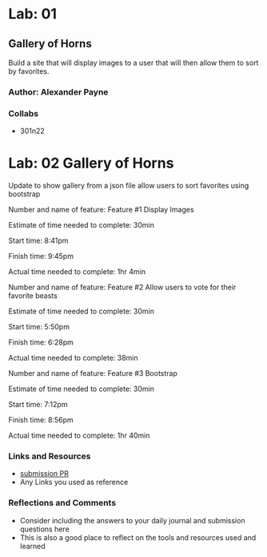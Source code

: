 # Lab: 01 

## Gallery of Horns
Build a site that will display images to a user that will then allow them to sort by favorites.

### Author: Alexander Payne

### Collabs
- 301n22

# Lab: 02 Gallery of Horns
Update to show gallery from a json file allow users to sort favorites using bootstrap

Number and name of feature: Feature #1 Display Images

Estimate of time needed to complete: 30min

Start time: 8:41pm

Finish time: 9:45pm

Actual time needed to complete: 1hr 4min

Number and name of feature: Feature #2 Allow users to vote for their favorite beasts

Estimate of time needed to complete: 30min

Start time: 5:50pm

Finish time: 6:28pm

Actual time needed to complete: 38min

Number and name of feature: Feature #3 Bootstrap

Estimate of time needed to complete: 30min

Start time: 7:12pm

Finish time: 8:56pm

Actual time needed to complete: 1hr 40min

### Links and Resources
* [submission PR](http://xyz.com)
* Any Links you used as reference

### Reflections and Comments
* Consider including the answers to your daily journal and submission questions here
* This is also a good place to reflect on the tools and resources used and learned
